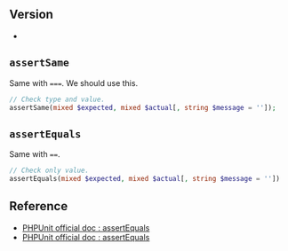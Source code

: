 ## Version
- 

## `assertSame`
Same with `===`. We should use this.
```php
// Check type and value.
assertSame(mixed $expected, mixed $actual[, string $message = '']);
```

## `assertEquals`
Same with `==`.
```php
// Check only value.
assertEquals(mixed $expected, mixed $actual[, string $message = ''])
```

## Reference
- [PHPUnit official doc : assertEquals](https://phpunit.readthedocs.io/ja/latest/assertions.html#assertsame)
- [PHPUnit official doc : assertEquals](https://phpunit.readthedocs.io/ja/latest/assertions.html#assertequals)
